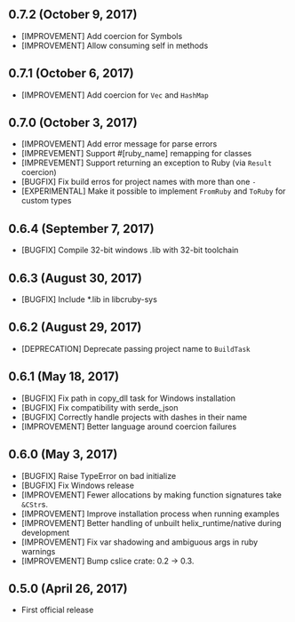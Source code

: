 ## 0.7.2 (October 9, 2017)

* [IMPROVEMENT] Add coercion for Symbols
* [IMPROVEMENT] Allow consuming self in methods

## 0.7.1 (October 6, 2017)

* [IMPROVEMENT] Add coercion for `Vec` and `HashMap`

## 0.7.0 (October 3, 2017)

* [IMPROVEMENT] Add error message for parse errors
* [IMPREVEMENT] Support #[ruby_name] remapping for classes
* [IMPREVEMENT] Support returning an exception to Ruby (via `Result` coercion)
* [BUGFIX] Fix build erros for project names with more than one `-`
* [EXPERIMENTAL] Make it possible to implement `FromRuby` and `ToRuby` for custom types

## 0.6.4 (September 7, 2017)

* [BUGFIX] Compile 32-bit windows .lib with 32-bit toolchain

## 0.6.3 (August 30, 2017)

* [BUGFIX] Include *.lib in libcruby-sys

## 0.6.2 (August 29, 2017)

* [DEPRECATION] Deprecate passing project name to `BuildTask`

## 0.6.1 (May 18, 2017)

* [BUGFIX] Fix path in copy_dll task for Windows installation
* [BUGFIX] Fix compatibility with serde_json
* [BUGFIX] Correctly handle projects with dashes in their name
* [IMPROVEMENT] Better language around coercion failures

## 0.6.0 (May 3, 2017)

* [BUGFIX] Raise TypeError on bad initialize
* [BUGFIX] Fix Windows release
* [IMPROVEMENT] Fewer allocations by making function signatures take `&CStr`s.
* [IMPROVEMENT] Improve installation process when running examples
* [IMPROVEMENT] Better handling of unbuilt helix_runtime/native during development
* [IMPROVEMENT] Fix var shadowing and ambiguous args in ruby warnings
* [IMPROVEMENT] Bump cslice crate: 0.2 -> 0.3.

## 0.5.0 (April 26, 2017)

* First official release
